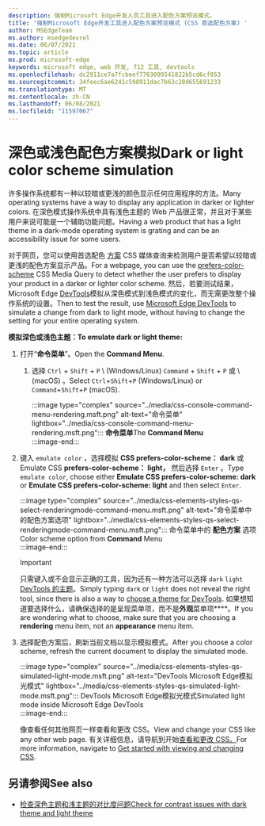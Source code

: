 ```yaml
---
description: 强制Microsoft Edge开发人员工具进入配色方案预览模式。
title: '强制Microsoft Edge开发工具进入配色方案预览模式 (CSS 首选配色方案) '
author: MSEdgeTeam
ms.author: msedgedevrel
ms.date: 06/07/2021
ms.topic: article
ms.prod: microsoft-edge
keywords: microsoft edge, web 开发, f12 工具, devtools
ms.openlocfilehash: dc2911ce7a7fcbeef7763099541822b5cd6cf053
ms.sourcegitcommit: 34feec6ae6241c598911dac7b63c28d655691233
ms.translationtype: MT
ms.contentlocale: zh-CN
ms.lasthandoff: 06/08/2021
ms.locfileid: "11597067"
---
```

# <a name="dark-or-light-color-scheme-simulation"></a><span data-ttu-id="c62d3-104">深色或浅色配色方案模拟</span><span class="sxs-lookup"><span data-stu-id="c62d3-104">Dark or light color scheme simulation</span></span>  

<span data-ttu-id="c62d3-105">许多操作系统都有一种以较暗或更浅的颜色显示任何应用程序的方法。</span><span class="sxs-lookup"><span data-stu-id="c62d3-105">Many operating systems have a way to display any application in darker or lighter colors.</span></span>  <span data-ttu-id="c62d3-106">在深色模式操作系统中具有浅色主题的 Web 产品很正常，并且对于某些用户来说可能是一个辅助功能问题。</span><span class="sxs-lookup"><span data-stu-id="c62d3-106">Having a web product that has a light theme in a dark-mode operating system is grating and can be an accessibility issue for some users.</span></span>  

<span data-ttu-id="c62d3-107">对于网页，您可以使用首选配色 [方案][MDNPrefersColorScheme] CSS 媒体查询来检测用户是否希望以较暗或更浅的配色方案显示产品。</span><span class="sxs-lookup"><span data-stu-id="c62d3-107">For a webpage, you can use the [prefers-color-scheme][MDNPrefersColorScheme] CSS Media Query to detect whether the user prefers to display your product in a darker or lighter color scheme.</span></span>  <span data-ttu-id="c62d3-108">然后，若要测试结果，Microsoft Edge [DevTools][DevtoolsIndex]模拟从深色模式到浅色模式的变化，而无需更改整个操作系统的设置。</span><span class="sxs-lookup"><span data-stu-id="c62d3-108">Then to test the result, use [Microsoft Edge DevTools][DevtoolsIndex] to simulate a change from dark to light mode, without having to change the setting for your entire operating system.</span></span>  

**<span data-ttu-id="c62d3-109">模拟深色或浅色主题：</span><span class="sxs-lookup"><span data-stu-id="c62d3-109">To emulate dark or light theme:</span></span>**

1.  <span data-ttu-id="c62d3-110">打开“**命令菜单**”。</span><span class="sxs-lookup"><span data-stu-id="c62d3-110">Open the **Command Menu**.</span></span>  
    1.  <span data-ttu-id="c62d3-111">选择 `Ctrl` + `Shift` + `P` \ (Windows/Linux\) `Command` + `Shift` + `P` 或 \ (macOS\) 。</span><span class="sxs-lookup"><span data-stu-id="c62d3-111">Select `Ctrl`+`Shift`+`P` \(Windows/Linux\) or `Command`+`Shift`+`P` \(macOS\).</span></span>  
        
        :::image type="complex" source="../media/css-console-command-menu-rendering.msft.png" alt-text="命令菜单" lightbox="../media/css-console-command-menu-rendering.msft.png":::
           <span data-ttu-id="c62d3-113">**命令菜单**</span><span class="sxs-lookup"><span data-stu-id="c62d3-113">The **Command Menu**</span></span>  
        :::image-end:::  
        
1.  <span data-ttu-id="c62d3-114">键入 `emulate color` ，选择模拟 **CSS prefers-color-scheme： dark** 或 Emulate CSS **prefers-color-scheme： light，** 然后选择 `Enter` 。</span><span class="sxs-lookup"><span data-stu-id="c62d3-114">Type `emulate color`, choose either **Emulate CSS prefers-color-scheme: dark** or **Emulate CSS prefers-color-scheme: light** and then select `Enter`.</span></span>  
    
    :::image type="complex" source="../media/css-elements-styles-qs-select-renderingmode-command-menu.msft.png" alt-text="命令菜单中的配色方案选项" lightbox="../media/css-elements-styles-qs-select-renderingmode-command-menu.msft.png":::
       <span data-ttu-id="c62d3-116">命令菜单中的 **配色方案** 选项</span><span class="sxs-lookup"><span data-stu-id="c62d3-116">Color scheme option from **Command** Menu</span></span>  
    :::image-end:::  
    
    > [!IMPORTANT]
    > <span data-ttu-id="c62d3-117">只需键入或不会显示正确的工具，因为还有一种方法可以选择 `dark` `light` [DevTools 的主题][DevtoolsCustomizeDarkTheme]。</span><span class="sxs-lookup"><span data-stu-id="c62d3-117">Simply typing `dark` or `light` does not reveal the right tool, since there is also a way to [choose a theme for DevTools][DevtoolsCustomizeDarkTheme].</span></span>  <span data-ttu-id="c62d3-118">如果想知道要选择什么，请确保选择的是呈现菜单项，而不是**外观**菜单项\*\*\*\*。</span><span class="sxs-lookup"><span data-stu-id="c62d3-118">If you are wondering what to choose, make sure that you are choosing a **rendering** menu item, not an **appearance** menu item.</span></span>  

1.  <span data-ttu-id="c62d3-119">选择配色方案后，刷新当前文档以显示模拟模式。</span><span class="sxs-lookup"><span data-stu-id="c62d3-119">After you choose a color scheme, refresh the current document to display the simulated mode.</span></span>  
    
    :::image type="complex" source="../media/css-elements-styles-qs-simulated-light-mode.msft.png" alt-text="DevTools Microsoft Edge模拟光模式" lightbox="../media/css-elements-styles-qs-simulated-light-mode.msft.png":::
       <span data-ttu-id="c62d3-121">DevTools Microsoft Edge模拟光模式</span><span class="sxs-lookup"><span data-stu-id="c62d3-121">Simulated light mode inside Microsoft Edge DevTools</span></span>  
    :::image-end:::  
    
    <span data-ttu-id="c62d3-122">像查看任何其他网页一样查看和更改 CSS。</span><span class="sxs-lookup"><span data-stu-id="c62d3-122">View and change your CSS like any other web page.</span></span>  <span data-ttu-id="c62d3-123">有关详细信息，请导航到开始[查看和更改 CSS。][DevtoolsCssIndex]</span><span class="sxs-lookup"><span data-stu-id="c62d3-123">For more information, navigate to [Get started with viewing and changing CSS][DevtoolsCssIndex].</span></span>  


## <a name="see-also"></a><span data-ttu-id="c62d3-124">另请参阅</span><span class="sxs-lookup"><span data-stu-id="c62d3-124">See also</span></span>

* [<span data-ttu-id="c62d3-125">检查深色主题和浅主题的对比度问题</span><span class="sxs-lookup"><span data-stu-id="c62d3-125">Check for contrast issues with dark theme and light theme</span></span>](test-dark-mode.md)


<!-- links -->  
[DevtoolsIndex]: ../index.md "Microsoft Edge (Chromium) 开发人员工具 | Microsoft Docs"  
[DevtoolsCustomizeDarkTheme]: ../customize/dark-theme.md "在 DevTools Microsoft Edge中启用深色|Microsoft Docs"
[DevtoolsCssIndex]: ../css/index.md "开始查看和更改 CSS |Microsoft Docs"  
<!-- external links -->
[MDNPrefersColorScheme]: https://developer.mozilla.org/docs/Web/CSS/@media/prefers-color-scheme "prefers-color-scheme |MDN"  
